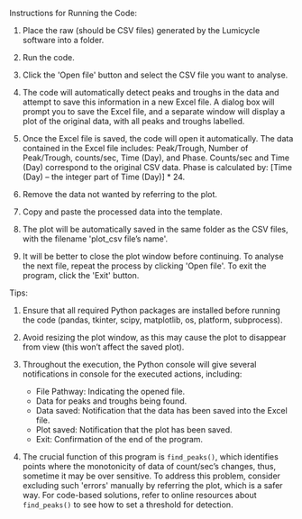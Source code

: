Instructions for Running the Code:
1. Place the raw (should be CSV files) generated by the Lumicycle software into a folder.

2. Run the code.

3. Click the 'Open file' button and select the CSV file you want to analyse.

4. The code will automatically detect peaks and troughs in the data and attempt to save this information in a new Excel file. A dialog box will prompt you to save the Excel file, and a separate window will display a plot of the original data, with all peaks and troughs labelled.

5. Once the Excel file is saved, the code will open it automatically. The data contained in the Excel file includes: Peak/Trough, Number of Peak/Trough, counts/sec, Time (Day), and Phase. Counts/sec and Time (Day) correspond to the original CSV data. Phase is calculated by: [Time (Day) – the integer part of Time (Day)] * 24.

6. Remove the data not wanted by referring to the plot.

7. Copy and paste the processed data into the template.

8. The plot will be automatically saved in the same folder as the CSV files, with the filename 'plot_csv file’s name'.

9. It will be better to close the plot window before continuing. To analyse the next file, repeat the process by clicking 'Open file'. To exit the program, click the 'Exit' button.


Tips:
1. Ensure that all required Python packages are installed before running the code (pandas, tkinter, scipy, matplotlib, os, platform, subprocess).

2. Avoid resizing the plot window, as this may cause the plot to disappear from view (this won’t affect the saved plot).

3. Throughout the execution, the Python console will give several notifications in console for the executed actions, including:
   - File Pathway: Indicating the opened file.
   - Data for peaks and troughs being found.
   - Data saved: Notification that the data has been saved into the Excel file.
   - Plot saved: Notification that the plot has been saved.
   - Exit: Confirmation of the end of the program.

4. The crucial function of this program is `find_peaks()`, which identifies points where the monotonicity of data of count/sec’s changes, thus, sometime it may be over sensitive. To address this problem, consider excluding such 'errors' manually by referring the plot, which is a safer way. For code-based solutions, refer to online resources about `find_peaks()` to see how to set a threshold for detection. 
